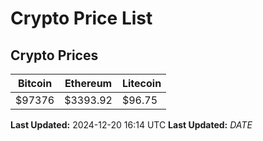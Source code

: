 # Crypto Price List

## Crypto Prices
| Bitcoin | Ethereum | Litecoin |
| ------- | -------- | -------- |
| $97376 | $3393.92 | $96.75 |
**Last Updated:** 2024-12-20 16:14 UTC
**Last Updated:** $DATE$
